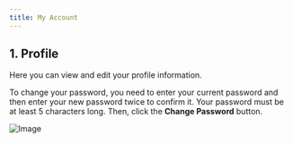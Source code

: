 ```yaml
---
title: My Account
---
```


## 1. Profile

Here you can view and edit your profile information.

To change your password, you need to enter your current password and then enter your new password twice to confirm it. Your password must be at least 5 characters long. Then, click the **Change Password** button.

![Image](/images/yc-web/myaccount.png)

